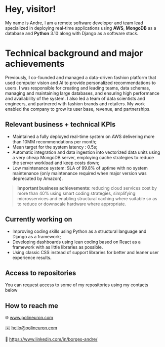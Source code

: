 # Hey, visitor!

My name is Andre, I am a remote software developer and team lead specialized in deploying real-time applications using **AWS**, **MongoDB** as a database and **Python** 3.10 along with Django as a software stack.


# Technical background and major achievements

Previously, I co-founded and managed a data-driven fashion platform that used computer vision and AI to provide personalized recommendations to users. I was responsible for creating and leading teams, data schemas, managing and maintaining large databases, and ensuring high performance and availability of the system. I also led a team of data scientists and engineers, and partnered with fashion brands and retailers. My work enabled the company to grow its user base, revenue, and partnerships.

## Relevant business + technical KPIs

* Maintained a fully deployed real-time system on AWS delivering more than 10MM recommendations per month;
* Mean target for the system latency : 0.5s;
* Automatic integration and data ingestion into vectorized data units using a very cheap MongoDB server, employing cache strategies to reduce the server workload and keep costs down;
* Low maintenance system: SLA of 99.8% of uptime with no system maintenance (only maintenance required when major version was deprecated by Amazon).

> **Important business achievements**: reducing cloud services cost by more than 40% using smart coding strategies, simplifying microsservices and enabling structural caching where suitable so as to reduce or downscale hardware where appropriate.

## Currently working on

* Improving coding skills using Python as a structural language and Django as a framework;
* Developing dashboards using lean coding based on React as a framework with as little libraries as possible.
* Using classic CSS instead of support libraries for better and leaner user experience results.

## Access to repositories

You can request access to some of my repositories using my contacts below

## How to reach me

🌐 www.polineuron.com

✉️ hello@polineuron.com

🔗 https://www.linkedin.com/in/borges-andre/
